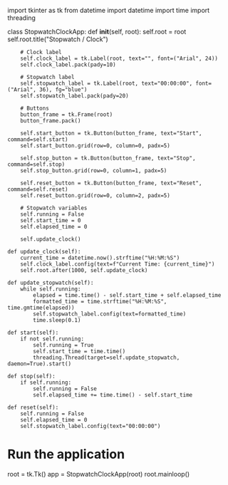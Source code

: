 import tkinter as tk
from datetime import datetime
import time
import threading

class StopwatchClockApp:
    def __init__(self, root):
        self.root = root
        self.root.title("Stopwatch / Clock")

        # Clock label
        self.clock_label = tk.Label(root, text="", font=("Arial", 24))
        self.clock_label.pack(pady=10)

        # Stopwatch label
        self.stopwatch_label = tk.Label(root, text="00:00:00", font=("Arial", 36), fg="blue")
        self.stopwatch_label.pack(pady=20)

        # Buttons
        button_frame = tk.Frame(root)
        button_frame.pack()

        self.start_button = tk.Button(button_frame, text="Start", command=self.start)
        self.start_button.grid(row=0, column=0, padx=5)

        self.stop_button = tk.Button(button_frame, text="Stop", command=self.stop)
        self.stop_button.grid(row=0, column=1, padx=5)

        self.reset_button = tk.Button(button_frame, text="Reset", command=self.reset)
        self.reset_button.grid(row=0, column=2, padx=5)

        # Stopwatch variables
        self.running = False
        self.start_time = 0
        self.elapsed_time = 0

        self.update_clock()

    def update_clock(self):
        current_time = datetime.now().strftime("%H:%M:%S")
        self.clock_label.config(text=f"Current Time: {current_time}")
        self.root.after(1000, self.update_clock)

    def update_stopwatch(self):
        while self.running:
            elapsed = time.time() - self.start_time + self.elapsed_time
            formatted_time = time.strftime("%H:%M:%S", time.gmtime(elapsed))
            self.stopwatch_label.config(text=formatted_time)
            time.sleep(0.1)

    def start(self):
        if not self.running:
            self.running = True
            self.start_time = time.time()
            threading.Thread(target=self.update_stopwatch, daemon=True).start()

    def stop(self):
        if self.running:
            self.running = False
            self.elapsed_time += time.time() - self.start_time

    def reset(self):
        self.running = False
        self.elapsed_time = 0
        self.stopwatch_label.config(text="00:00:00")

# Run the application
root = tk.Tk()
app = StopwatchClockApp(root)
root.mainloop()
